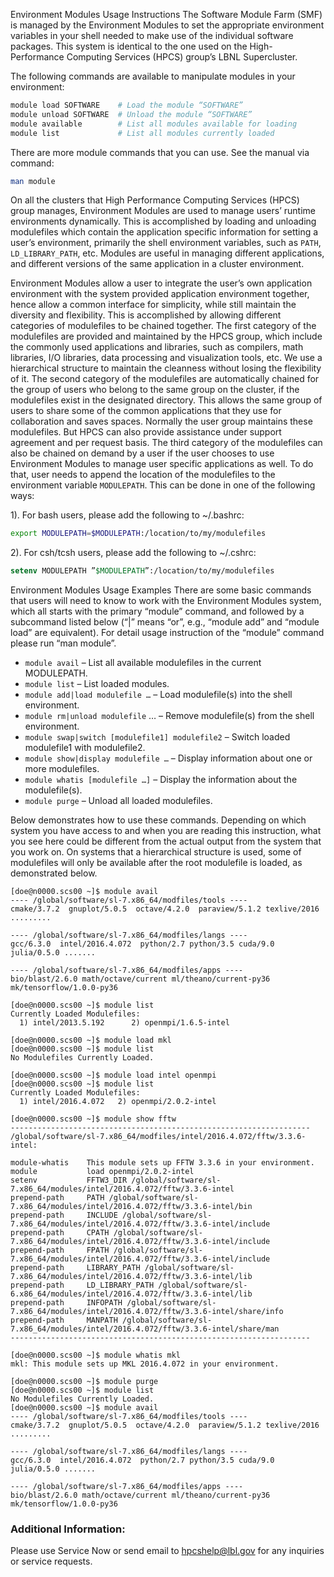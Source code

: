 Environment Modules Usage Instructions
The Software Module Farm (SMF) is managed by the Environment Modules  to set the appropriate environment variables in your shell needed to make use of the individual software packages. This system is identical to the one used on the High-Performance Computing Services (HPCS) group’s LBNL Supercluster.

The following commands are available to manipulate modules in your environment:

```bash
module load SOFTWARE    # Load the module “SOFTWARE”
module unload SOFTWARE  # Unload the module “SOFTWARE”
module available        # List all modules available for loading
module list             # List all modules currently loaded
```
There are more module commands that you can use. See the manual via command:

```bash
man module
```

On all the clusters that High Performance Computing Services (HPCS) group manages, Environment Modules are used to manage users’ runtime environments dynamically. This is accomplished by loading and unloading modulefiles which contain the application specific information for setting a user’s environment, primarily the shell environment variables, such as `PATH`, `LD_LIBRARY_PATH`, etc. Modules are useful in managing different applications, and different versions of the same application in a cluster environment.

Environment Modules allow a user to integrate the user’s own application environment with the system provided application environment together, hence allow a common interface for simplicity, while still maintain the diversity and flexibility. This is accomplished by allowing different categories of modulefiles to be chained together. The first category of the modulefiles are provided and maintained by the HPCS group, which include the commonly used applications and libraries, such as compilers, math libraries, I/O libraries, data processing and visualization tools, etc. We use a hierarchical structure to maintain the cleanness without losing the flexibility of it. The second category of the modulefiles are automatically chained for the group of users who belong to the same group on the cluster, if the modulefiles exist in the designated directory. This allows the same group of users to share some of the common applications that they use for collaboration and saves spaces. Normally the user group maintains these modulefiles. But HPCS can also provide assistance under support agreement and per request basis. The third category of the modulefiles can also be chained on demand by a user if the user chooses to use Environment Modules to manage user specific applications as well. To do that, user needs to append the location of the modulefiles to the environment variable `MODULEPATH`. This can be done in one of the following ways:

1). For bash users, please add the following to ~/.bashrc:

```bash
export MODULEPATH=$MODULEPATH:/location/to/my/modulefiles
```

2). For csh/tcsh users, please add the following to ~/.cshrc:

```csh
setenv MODULEPATH ”$MODULEPATH”:/location/to/my/modulefiles
```

Environment Modules Usage Examples
There are some basic commands that users will need to know to work with the Environment Modules system, which all starts with the primary “module” command, and followed by a subcommand listed below (“|” means “or”, e.g., “module add” and “module load” are equivalent). For detail usage instruction of the “module” command please run “man module”.

* `module avail` – List all available modulefiles in the current MODULEPATH.
* `module list` – List loaded modules.
* `module add|load modulefile …` – Load modulefile(s) into the shell environment.
* `module rm|unload modulefile` … – Remove modulefile(s) from the shell environment.
* `module swap|switch [modulefile1] modulefile2` – Switch loaded modulefile1 with modulefile2.
* `module show|display modulefile …` – Display information about one or more modulefiles.
* `module whatis [modulefile …]` – Display the information about the modulefile(s).
* `module purge` – Unload all loaded modulefiles.

Below demonstrates how to use these commands. Depending on which system you have access to and when you are reading this instruction, what you see here could be different from the actual output from the system that you work on. On systems that a hierarchical structure is used, some of modulefiles will only be available after the root modulefile is loaded, as demonstrated below.

```
[doe@n0000.scs00 ~]$ module avail
---- /global/software/sl-7.x86_64/modfiles/tools ----
cmake/3.7.2  gnuplot/5.0.5  octave/4.2.0  paraview/5.1.2 texlive/2016 .........

---- /global/software/sl-7.x86_64/modfiles/langs ----
gcc/6.3.0  intel/2016.4.072  python/2.7 python/3.5 cuda/9.0 julia/0.5.0 .......

---- /global/software/sl-7.x86_64/modfiles/apps ----
bio/blast/2.6.0 math/octave/current ml/theano/current-py36 mk/tensorflow/1.0.0-py36

[doe@n0000.scs00 ~]$ module list
Currently Loaded Modulefiles:
  1) intel/2013.5.192      2) openmpi/1.6.5-intel

[doe@n0000.scs00 ~]$ module load mkl 
[doe@n0000.scs00 ~]$ module list
No Modulefiles Currently Loaded.

[doe@n0000.scs00 ~]$ module load intel openmpi
[doe@n0000.scs00 ~]$ module list
Currently Loaded Modulefiles:
  1) intel/2016.4.072   2) openmpi/2.0.2-intel 

[doe@n0000.scs00 ~]$ module show fftw
-------------------------------------------------------------------
/global/software/sl-7.x86_64/modfiles/intel/2016.4.072/fftw/3.3.6-intel:

module-whatis    This module sets up FFTW 3.3.6 in your environment.
module           load openmpi/2.0.2-intel
setenv           FFTW3_DIR /global/software/sl-7.x86_64/modules/intel/2016.4.072/fftw/3.3.6-intel
prepend-path     PATH /global/software/sl-7.x86_64/modules/intel/2016.4.072/fftw/3.3.6-intel/bin
prepend-path     INCLUDE /global/software/sl-7.x86_64/modules/intel/2016.4.072/fftw/3.3.6-intel/include
prepend-path     CPATH /global/software/sl-7.x86_64/modules/intel/2016.4.072/fftw/3.3.6-intel/include
prepend-path     FPATH /global/software/sl-7.x86_64/modules/intel/2016.4.072/fftw/3.3.6-intel/include
prepend-path     LIBRARY_PATH /global/software/sl-7.x86_64/modules/intel/2016.4.072/fftw/3.3.6-intel/lib
prepend-path     LD_LIBRARY_PATH /global/software/sl-6.x86_64/modules/intel/2016.4.072/fftw/3.3.6-intel/lib
prepend-path     INFOPATH /global/software/sl-7.x86_64/modules/intel/2016.4.072/fftw/3.3.6-intel/share/info
prepend-path     MANPATH /global/software/sl-7.x86_64/modules/intel/2016.4.072/fftw/3.3.6-intel/share/man
-------------------------------------------------------------------

[doe@n0000.scs00 ~]$ module whatis mkl
mkl: This module sets up MKL 2016.4.072 in your environment.

[doe@n0000.scs00 ~]$ module purge  
[doe@n0000.scs00 ~]$ module list
No Modulefiles Currently Loaded.
[doe@n0000.scs00 ~]$ module avail
---- /global/software/sl-7.x86_64/modfiles/tools ----
cmake/3.7.2  gnuplot/5.0.5  octave/4.2.0  paraview/5.1.2 texlive/2016 .........

---- /global/software/sl-7.x86_64/modfiles/langs ----
gcc/6.3.0  intel/2016.4.072  python/2.7 python/3.5 cuda/9.0 julia/0.5.0 .......

---- /global/software/sl-7.x86_64/modfiles/apps ----
bio/blast/2.6.0 math/octave/current ml/theano/current-py36 mk/tensorflow/1.0.0-py36
```

### Additional Information:

Please use Service Now or send email to hpcshelp@lbl.gov for any inquiries or service requests.